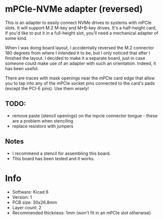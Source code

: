 # mPCIe-NVMe adapter (reversed)

This is an adapter to easily connect NVMe drives to systems with
mPCIe slots. It will support M.2 M-key and M+B-key drives.
It's a half-height card, if you'd like to put it in a full-height slot,
you'll need a mechanical adapter of some kind.

When I was doing board layout, I accidentally reversed the M.2 connector 180 degrees
from where I intended it to be, but I only noticed that after I finished the layout.
I decided to make it a separate board, just in case someone could make use of 
an adapter with such an orientation. Indeed, it has been useful.

There are traces with mask openings near the mPCIe card edge that allow you
to tap into any of the mPCIe socket pins connected to the card's pads (except the PCI-E pins).
Use them wisely!

## TODO:

- remove paste (stencil openings) on the mpcie connector tongue - these are a problem when stenciling
- replace resistors with jumpers

## Notes

- I recommend a stencil for assembling this board.
- This board has been tested and it works.

# Info

- Software: Kicad 6
- Version: 1
- PCB size: 30x26.8mm
- Layer count: 2
- Recommended thickness: 1mm (won't fit in an mPCIe slot otherwise)
